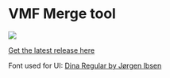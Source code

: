 # VMF Merge tool

![](http://harrygodden.com/rs/?i=5c0cf76a1d60a.png)

[Get the latest release here](https://github.com/Terri00/VMFM/releases)

Font used for UI: [Dina Regular by Jørgen Ibsen](https://github.com/jibsen)

